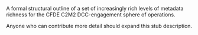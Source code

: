 A formal structural outline of a set of increasingly rich levels of metadata richness for the CFDE C2M2 DCC-engagement sphere of operations.

Anyone who can contribute more detail should expand this stub description. 
